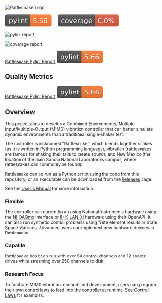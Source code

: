 ![Rattlesnake Logo](/logo/Rattlesnake_Logo_Banner.png)

![Pylint](./badges/pylint.svg) &nbsp;&nbsp;&nbsp; ![Coverage](./badges/coverage.svg)


![pylint report](https://sandialabs.github.io/rattlesnake-vibration-controller/reports/pylint/)

![coverage report](https://sandialabs.github.io/rattlesnake-vibration-controller/reports/coverage/)

[Rattlesnake Pylint Report](https://sandialabs.github.io/rattlesnake-vibration-controller/reports/pylint/) ![Pylint](./badges/pylint.svg)

## Quality Metrics

[Rattlesnake Pylint Report](https://sandialabs.github.io/rattlesnake-vibration-controller/reports/pylint/) 
[![Pylint](./badges/pylint.svg)](https://sandialabs.github.io/rattlesnake-vibration-controller/reports/pylint/)

## Overview

This project aims to develop a Combined Environments, Multiple-Input/Multiple-Output (MIMO) vibration
controller that can better simulate dynamic environments than a traditional single-shaker test.

The controller is nicknamed "Rattlesnake," which blends together snakes (as it is written in Python programming language), 
vibration (rattlesnakes are famous for shaking their tails to create sound),
and New Mexico (the location of the main Sandia National Laboratories campus, where rattlesnakes can commonly be found).

Rattlesnake can be run as a Python script using the code from this repository, or an executable can be downloaded from the [Releases](https://github.com/sandialabs/rattlesnake-vibration-controller/releases) page.

See the [User's Manual](https://github.com/sandialabs/rattlesnake-vibration-controller/releases/download/v3.0.0/Rattlesnake.pdf) for more information.

### Flexible

The controller can currently run using National Instruments hardware using the [NI-DAQmx](https://knowledge.ni.com/KnowledgeArticleDetails?id=kA00Z000000P8baSAC&l=en-US)
interface or [B+K LAN-XI](https://www.bksv.com/en/instruments/daq-data-acquisition/lan-xi-daq-system) hardware using their OpenAPI.
It can also run synthetic control problems using finite element results or State Space Matrices.  Advanced users can implement new hardware devices in Rattlesnake.

### Capable

Rattlesnake has been run with over 50 control channels and 12 shaker drives while streaming over 250 channels to disk.

### Research Focus

To facilitate MIMO vibration research and development, users can program their own control laws to load into the controller at runtime.
See [Control Laws](https://github.com/sandialabs/rattlesnake-vibration-controller/tree/main/control_laws) for examples.
